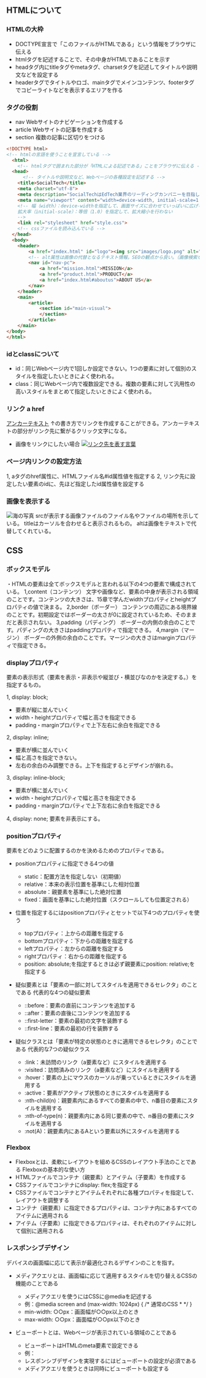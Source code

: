 ## HTMLについて

### HTMLの大枠
* DOCTYPE宣言で「このファイルがHTMLである」という情報をブラウザに伝える
* htmlタグを記述することで、その中身がHTMLであることを示す
* headタグ内にtitleタグやmetaタグ、charsetタグを記述してタイトルや説明文などを設定する
* headerタグでタイトルやロゴ、mainタグでメインコンテンツ、footerタグでコピーライトなどを表示するエリアを作る

### タグの役割
* nav	Webサイトのナビゲーションを作成する
* article	Webサイトの記事を作成する
* section	複数の記事に区切りをつける

```html
<!DOCTYPE html>
<!-- htmlの言語を使うことを宣言している -->
  <html>
    <!-- htmlタグで囲まれた部分が「HTMLによる記述である」ことをブラウザに伝える -->  
  <head>
      <!-- タイトルや説明文など、Webページの各種設定を記述する -->
    <title>SocialTech</title>
    <meta charset="utf-8">
    <meta description="SocialTechはEdTech業界のリーディングカンパニーを目指します。">
    <meta name="viewport" content="width=device-width, initial-scale=1.0">
    <!-- 幅（width）：device-widthを指定して、画面サイズに合わせていっぱいに広げる
    拡大率（initial-scale）：等倍（1.0）を指定して、拡大縮小を行わない
    -->
    <link rel="stylesheet" href="style.css">
    <!-- cssファイルを読み込んでいる -->
  </head>
  <body>
    <header>
        <a href="index.html" id="logo"><img src="images/logo.png" alt="トップページに戻る"></a>
        <!-- alt属性は画像の代替となるテキスト情報。SEOの観点から良い。（画像検索などで表示されやすくなる) -->
        <nav id="nav-pc">
            <a href="mission.html">MISSION</a>
            <a href="product.html">PRODUCT</a>
            <a href="index.html#aboutus">ABOUT US</a>
        </nav>
    </header>
    <main>
        <article>
            <section id="main-visual">
            </section>
        </article>
    </main>
</body>
</html>
```

### idとclassについて
* id：同じWebページ内で1回しか設定できない。1つの要素に対して個別のスタイルを指定したいときによく使われる。
* class：同じWebページ内で複数設定できる。複数の要素に対して汎用性の高いスタイルをまとめて指定したいときによく使われる。

### リンク a href
<a href="リンク先のＵＲＬ">アンカーテキスト</a>
↑の書き方でリンクを作成することができる。アンカーテキストの部分がリンク先に繋がるクリック文字になる。
* 画像をリンクにしたい場合
<a href="リンク先のURL"><img src="画像のある場所" alt="リンク先を表す言葉"></a>

### ページ内リンクの設定方法
1, aタグのhref属性に、HTMLファイル名#id属性値を指定する
2, リンク先に設定したい要素のidに、先ほど指定したid属性値を設定する

### 画像を表示する
<img src="image.png" alt="海の写真" title="空と海">
srcが表示する画像ファイルのファイル名やファイルの場所を示している。
titleはカーソルを合わせると表示されるもの。
altは画像をテキストで代替してくれている。

## CSS
### ボックスモデル
・HTMLの要素は全てボックスモデルと言われる以下の4つの要素で構成されている。
1,content（コンテンツ）
文字や画像など、要素の中身が表示される領域のことです。コンテンツの大きさは、15章で学んだwidthプロパティとheightプロパティの値で決まる。
2,border（ボーダー）
コンテンツの周辺にある境界線のことです。初期設定ではボーダーの太さが0に設定されているため、そのままだと表示されない。
3,padding（パディング）
ボーダーの内側の余白のことです。パディングの大きさはpaddingプロパティで指定できる。
4,margin（マージン）
ボーダーの外側の余白のことです。マージンの大きさはmarginプロパティで指定できる。

### displayプロパティ
要素の表示形式（要素を表示・非表示や縦並び・横並びなのかを決定する。）を指定するもの。

1, display: block;
  * 要素が縦に並んでいく
  * width・heightプロパティで幅と高さを指定できる
  * padding・marginプロパティで上下左右に余白を指定できる

2, display: inline;
  * 要素が横に並んでいく
  * 幅と高さを指定できない。
  * 左右の余白のみ調整できる。上下を指定するとデザインが崩れる。

3, display: inline-block;
  * 要素が横に並んでいく
  * width・heightプロパティで幅と高さを指定できる
  * padding・marginプロパティで上下左右に余白を指定できる

4, display: none;
要素を非表示にする。

### positionプロパティ
要素をどのように配置するのかを決めるためのプロパティである。

* positionプロパティに指定できる4つの値
  * static：配置方法を指定しない（初期値）
  * relative：本来の表示位置を基準にした相対位置
  * absolute：親要素を基準にした絶対位置
  * fixed：画面を基準にした絶対位置（スクロールしても位置定される）

* 位置を指定するにはpositionプロパティとセットで以下4つのプロパティを使う
  * topプロパティ：上からの距離を指定する
  * bottomプロパティ：下からの距離を指定する
  * leftプロパティ：左からの距離を指定する
  * rightプロパティ：右からの距離を指定する
  * position: absolute;を指定するときは必ず親要素にposition: relative;を指定する

* 疑似要素とは「要素の一部に対してスタイルを適用できるセレクタ」のことである
代表的な4つの疑似要素
  * ::before：要素の直前にコンテンツを追加する
  * ::after：要素の直後にコンテンツを追加する
  * ::first-letter：要素の最初の文字を装飾する
  * ::first-line：要素の最初の行を装飾する

* 疑似クラスとは「要素が特定の状態のときに適用できるセレクタ」のことである
代表的な7つの疑似クラス
  * :link：未訪問のリンク（a要素など）にスタイルを適用する
  * :visited：訪問済みのリンク（a要素など）にスタイルを適用する
  * :hover：要素の上にマウスのカーソルが乗っているときにスタイルを適用する
  * :active：要素がアクティブ状態のときにスタイルを適用する
  * :nth-child(n)：親要素内にあるすべての要素の中で、n番目の要素にスタイルを適用する
  * :nth-of-type(n)：親要素内にある同じ要素の中で、n番目の要素にスタイルを適用する
  * :not(A)：親要素内にあるAという要素以外にスタイルを適用する

### Flexbox
* Flexboxとは、柔軟にレイアウトを組めるCSSのレイアウト手法のことである
Flexboxの基本的な使い方
* HTMLファイルでコンテナ（親要素）とアイテム（子要素）を作成する
* CSSファイルでコンテナにdisplay: flex;を指定する
* CSSファイルでコンテナとアイテムそれぞれに各種プロパティを指定して、レイアウトを調整する
* コンテナ（親要素）に指定できるプロパティは、コンテナ内にあるすべてのアイテムに適用される
* アイテム（子要素）に指定できるプロパティは、それぞれのアイテムに対して個別に適用される

### レスポンシブデザイン
デバイスの画面幅に応じて表示が最適化されるデザインのことを指す。
* メディアクエリとは、画面幅に応じて適用するスタイルを切り替えるCSSの機能のことである
  * メディアクエリを使うにはCSSに@mediaを記述する
  * 例：@media screen and (max-width: 1024px) { /* 通常のCSS  * */ }
  * min-width: ○○px：画面幅が○○px以上のとき
  * max-width: ○○px：画面幅が○○px以下のとき

* ビューポートとは、Webページが表示されている領域のことである
  * ビューポートはHTMLのmeta要素で設定できる
  * 例：<meta name="viewport" content="width=device-width,  * initial-scale=1.0">
  * レスポンシブデザインを実現するにはビューポートの設定が必須である
  * メディアクエリを使うときは同時にビューポートも設定する